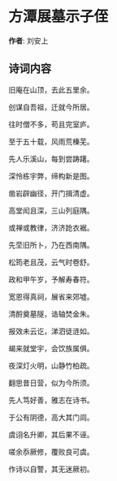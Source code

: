 # 方潭展墓示子侄

**作者**: 刘安上

## 诗词内容

旧庵在山顶，去此五里余。

创谋自吾祖，迁就今所居。

往时僧不多，苟且完室庐。

至于五十载，风雨荒榛芜。

先人乐溪山，每到尝踌躇。

深怜栋宇弊，缔构新是图。

凿岩辟幽径，开门揖清虚。

高堂闳且深，三山列庭隅。

或禅或教律，济济跄衣裾。

先茔旧所卜，乃在西南隅。

松筠老且茂，云气时卷舒。

政和甲午岁，予解寿春符。

宽恩得真祠，展省来郊墟。

清酹奠墓隧，诰轴焚金朱。

报效未云讫，涕泗徒涟如。

朅来就堂宇，会饮族属俱。

夜深灯火明，山静竹柏疏。

翻思昔日营，似为今所须。

先人笃好善，雅志在诗书。

于公有阴德，高大其门闾。

虞诩名升卿，其后果不诬。

嗟余忝厥修，覆败良可虞。

作诗以自警，其无迷厥初。

